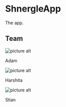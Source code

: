 # ShnergleApp
The app. 

## Team

![picture alt](http://hashtagpopculture.com/wp-content/uploads/2013/02/consuelaa.png "Adam") 

Adam

![picture alt](http://image.shutterstock.com/display_pic_with_logo/102246/102246,1272735132,2/stock-vector-south-african-soccer-fan-in-ball-helmet-and-funny-glasses-52139233.jpg
 "Harshita")

Harshita

![picture alt](http://www.featurepics.com/FI/Thumb300/20110726/Bugs-1952144.jpg "Stian")

Stian
